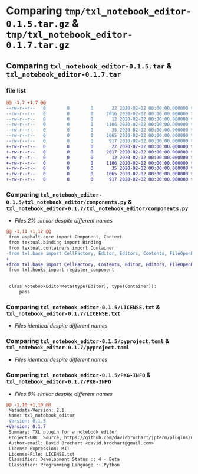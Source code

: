 # Comparing `tmp/txl_notebook_editor-0.1.5.tar.gz` & `tmp/txl_notebook_editor-0.1.7.tar.gz`

## Comparing `txl_notebook_editor-0.1.5.tar` & `txl_notebook_editor-0.1.7.tar`

### file list

```diff
@@ -1,7 +1,7 @@
--rw-r--r--   0        0        0       22 2020-02-02 00:00:00.000000 txl_notebook_editor-0.1.5/txl_notebook_editor/__init__.py
--rw-r--r--   0        0        0     2016 2020-02-02 00:00:00.000000 txl_notebook_editor-0.1.5/txl_notebook_editor/components.py
--rw-r--r--   0        0        0       12 2020-02-02 00:00:00.000000 txl_notebook_editor-0.1.5/.gitignore
--rw-r--r--   0        0        0     1106 2020-02-02 00:00:00.000000 txl_notebook_editor-0.1.5/LICENSE.txt
--rw-r--r--   0        0        0       35 2020-02-02 00:00:00.000000 txl_notebook_editor-0.1.5/README.md
--rw-r--r--   0        0        0     1065 2020-02-02 00:00:00.000000 txl_notebook_editor-0.1.5/pyproject.toml
--rw-r--r--   0        0        0      917 2020-02-02 00:00:00.000000 txl_notebook_editor-0.1.5/PKG-INFO
+-rw-r--r--   0        0        0       22 2020-02-02 00:00:00.000000 txl_notebook_editor-0.1.7/txl_notebook_editor/__init__.py
+-rw-r--r--   0        0        0     2017 2020-02-02 00:00:00.000000 txl_notebook_editor-0.1.7/txl_notebook_editor/components.py
+-rw-r--r--   0        0        0       12 2020-02-02 00:00:00.000000 txl_notebook_editor-0.1.7/.gitignore
+-rw-r--r--   0        0        0     1106 2020-02-02 00:00:00.000000 txl_notebook_editor-0.1.7/LICENSE.txt
+-rw-r--r--   0        0        0       35 2020-02-02 00:00:00.000000 txl_notebook_editor-0.1.7/README.md
+-rw-r--r--   0        0        0     1065 2020-02-02 00:00:00.000000 txl_notebook_editor-0.1.7/pyproject.toml
+-rw-r--r--   0        0        0      917 2020-02-02 00:00:00.000000 txl_notebook_editor-0.1.7/PKG-INFO
```

### Comparing `txl_notebook_editor-0.1.5/txl_notebook_editor/components.py` & `txl_notebook_editor-0.1.7/txl_notebook_editor/components.py`

 * *Files 2% similar despite different names*

```diff
@@ -1,11 +1,12 @@
 from asphalt.core import Component, Context
 from textual.binding import Binding
 from textual.containers import Container
-from txl.base import CellFactory, Editor, Editors, Contents, FileOpenEvent
+
+from txl.base import CellFactory, Contents, Editor, Editors, FileOpenEvent
 from txl.hooks import register_component
 
 
 class NotebookEditorMeta(type(Editor), type(Container)):
     pass
```

### Comparing `txl_notebook_editor-0.1.5/LICENSE.txt` & `txl_notebook_editor-0.1.7/LICENSE.txt`

 * *Files identical despite different names*

### Comparing `txl_notebook_editor-0.1.5/pyproject.toml` & `txl_notebook_editor-0.1.7/pyproject.toml`

 * *Files identical despite different names*

### Comparing `txl_notebook_editor-0.1.5/PKG-INFO` & `txl_notebook_editor-0.1.7/PKG-INFO`

 * *Files 8% similar despite different names*

```diff
@@ -1,10 +1,10 @@
 Metadata-Version: 2.1
 Name: txl_notebook_editor
-Version: 0.1.5
+Version: 0.1.7
 Summary: TXL plugin for a notebook editor
 Project-URL: Source, https://github.com/davidbrochart/jpterm/plugins/notebook_editor
 Author-email: David Brochart <david.brochart@gmail.com>
 License-Expression: MIT
 License-File: LICENSE.txt
 Classifier: Development Status :: 4 - Beta
 Classifier: Programming Language :: Python
```

